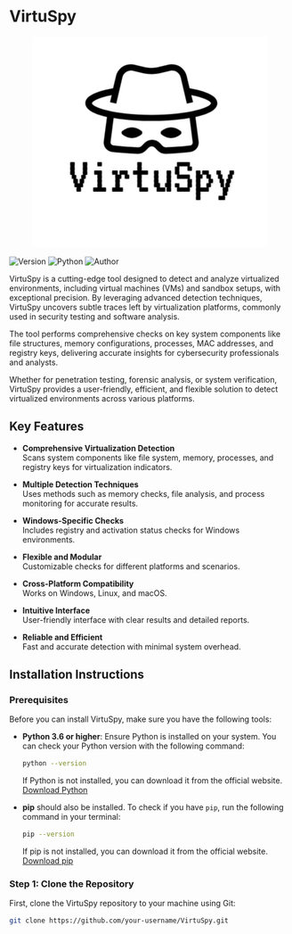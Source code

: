 # VirtuSpy
<div align="center">
  <img src="img/logo.png" alt="VirtuSpy Banner" />
</div>

![Version](https://img.shields.io/badge/Version-V1.0-blue?style=flat-square)  ![Python](https://img.shields.io/badge/Python-3.10+-blue?logo=python&logoColor=white&style=flat-square) ![Author](https://img.shields.io/badge/Author-black__shadow-blueviolet?style=flat-square&logo=github)


VirtuSpy is a cutting-edge tool designed to detect and analyze virtualized environments, including virtual machines (VMs) and sandbox setups, with exceptional precision. By leveraging advanced detection techniques, VirtuSpy uncovers subtle traces left by virtualization platforms, commonly used in security testing and software analysis.

The tool performs comprehensive checks on key system components like file structures, memory configurations, processes, MAC addresses, and registry keys, delivering accurate insights for cybersecurity professionals and analysts.

Whether for penetration testing, forensic analysis, or system verification, VirtuSpy provides a user-friendly, efficient, and flexible solution to detect virtualized environments across various platforms.
## Key Features

- **Comprehensive Virtualization Detection**  
  Scans system components like file system, memory, processes, and registry keys for virtualization indicators.

- **Multiple Detection Techniques**  
  Uses methods such as memory checks, file analysis, and process monitoring for accurate results.

- **Windows-Specific Checks**  
  Includes registry and activation status checks for Windows environments.

- **Flexible and Modular**  
  Customizable checks for different platforms and scenarios.

- **Cross-Platform Compatibility**  
  Works on Windows, Linux, and macOS.

- **Intuitive Interface**  
  User-friendly interface with clear results and detailed reports.

- **Reliable and Efficient**  
  Fast and accurate detection with minimal system overhead.

## Installation Instructions

### Prerequisites

Before you can install VirtuSpy, make sure you have the following tools:

- **Python 3.6 or higher**: Ensure Python is installed on your system. You can check your Python version with the following command:

  ```bash
  python --version
  ```
  If Python is not installed, you can download it from the official website. <a href="https://www.python.org/downloads/">Download Python</a>
  
- **pip** should also be installed. To check if you have `pip`, run the following command in your terminal:

  ```bash
  pip --version
  ```
  If pip is not installed, you can download it from the official website. <a href="https://pip.pypa.io/en/stable/installation">Download pip</a>
### Step 1: Clone the Repository
First, clone the VirtuSpy repository to your machine using Git:

```bash
git clone https://github.com/your-username/VirtuSpy.git
```
